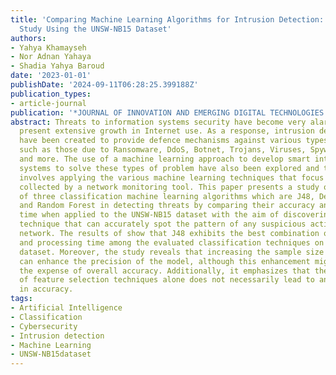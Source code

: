 ```yaml
---
title: 'Comparing Machine Learning Algorithms for Intrusion Detection: An Experimental
  Study Using the UNSW-NB15 Dataset'
authors:
- Yahya Khamayseh
- Nor Adnan Yahaya
- Shadia Yahya Baroud
date: '2023-01-01'
publishDate: '2024-09-11T06:28:25.399188Z'
publication_types:
- article-journal
publication: '*JOURNAL OF INNOVATION AND EMERGING DIGITAL TECHNOLOGIES (JIEDT)*'
abstract: Threats to information systems security have become very alarming with the
  present extensive growth in Internet use. As a response, intrusion detection systems
  have been created to provide defence mechanisms against various types of attacks
  such as those due to Ransomware, DdoS, Botnet, Trojans, Viruses, Spyware, Worms,
  and more. The use of a machine learning approach to develop smart intrusion detection
  systems to solve these types of problem have also been explored and this typically
  involves applying the various machine learning techniques that focus on the dataset
  collected by a network monitoring tool. This paper presents a study on the utility
  of three classification machine learning algorithms which are J48, Decision Stump,
  and Random Forest in detecting threats by comparing their accuracy and processing
  time when applied to the UNSW-NB15 dataset with the aim of discovering the best
  technique that can accurately spot the pattern of any suspicious activity in the
  network. The results of show that J48 exhibits the best combination of accuracy
  and processing time among the evaluated classification techniques on the employed
  dataset. Moreover, the study reveals that increasing the sample size of the dataset
  can enhance the precision of the model, although this enhancement might come at
  the expense of overall accuracy. Additionally, it emphasizes that the application
  of feature selection techniques alone does not necessarily lead to an improvement
  in accuracy.
tags:
- Artificial Intelligence
- Classification
- Cybersecurity
- Intrusion detection
- Machine Learning
- UNSW-NB15dataset
---
```

